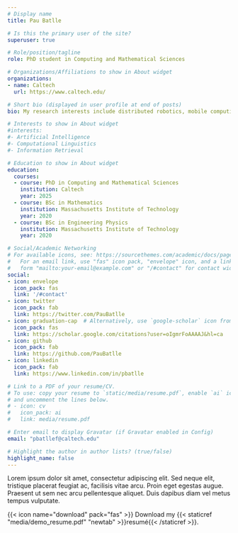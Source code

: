 ```yaml
---
# Display name
title: Pau Batlle

# Is this the primary user of the site?
superuser: true

# Role/position/tagline
role: PhD student in Computing and Mathematical Sciences

# Organizations/Affiliations to show in About widget
organizations:
- name: Caltech
  url: https://www.caltech.edu/

# Short bio (displayed in user profile at end of posts)
bio: My research interests include distributed robotics, mobile computing and programmable matter.

# Interests to show in About widget
#interests:
#- Artificial Intelligence
#- Computational Linguistics
#- Information Retrieval

# Education to show in About widget
education:
  courses:
  - course: PhD in Computing and Mathematical Sciences
    institution: Caltech 
    year: 2025
  - course: BSc in Mathematics
    institution: Massachusetts Institute of Technology
    year: 2020
  - course: BSc in Engineering Physics
    institution: Massachusetts Institute of Technology
    year: 2020

# Social/Academic Networking
# For available icons, see: https://sourcethemes.com/academic/docs/page-builder/#icons
#   For an email link, use "fas" icon pack, "envelope" icon, and a link in the
#   form "mailto:your-email@example.com" or "/#contact" for contact widget.
social:
- icon: envelope
  icon_pack: fas
  link: '/#contact'
- icon: twitter
  icon_pack: fab
  link: https://twitter.com/PauBatlle
- icon: graduation-cap  # Alternatively, use `google-scholar` icon from `ai` icon pack
  icon_pack: fas
  link: https://scholar.google.com/citations?user=oIgmrFoAAAAJ&hl=ca
- icon: github
  icon_pack: fab
  link: https://github.com/PauBatlle
- icon: linkedin
  icon_pack: fab
  link: https://www.linkedin.com/in/pbatlle

# Link to a PDF of your resume/CV.
# To use: copy your resume to `static/media/resume.pdf`, enable `ai` icons in `params.toml`, 
# and uncomment the lines below.
# - icon: cv
#   icon_pack: ai
#   link: media/resume.pdf

# Enter email to display Gravatar (if Gravatar enabled in Config)
email: "pbatllef@caltech.edu"

# Highlight the author in author lists? (true/false)
highlight_name: false
---
```


Lorem ipsum dolor sit amet, consectetur adipiscing elit. Sed neque elit, tristique placerat feugiat ac, facilisis vitae arcu. Proin eget egestas augue. Praesent ut sem nec arcu pellentesque aliquet. Duis dapibus diam vel metus tempus vulputate.

{{< icon name="download" pack="fas" >}} Download my {{< staticref "media/demo_resume.pdf" "newtab" >}}resumé{{< /staticref >}}.
